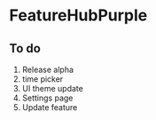 # FeatureHubPurple

## To do
1. Release alpha
2. time picker
3. UI theme update
4. Settings page
5. Update feature
